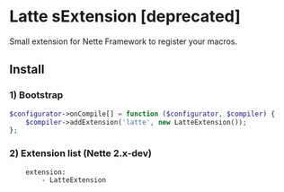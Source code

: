 # Latte sExtension [deprecated]

Small extension for Nette Framework to register your macros.

## Install

### 1) Bootstrap

```php
$configurator->onCompile[] = function ($configurator, $compiler) {
    $compiler->addExtension('latte', new LatteExtension());
};
```

### 2) Extension list (Nette 2.x-dev)
```neon
    extension:
        - LatteExtension
```